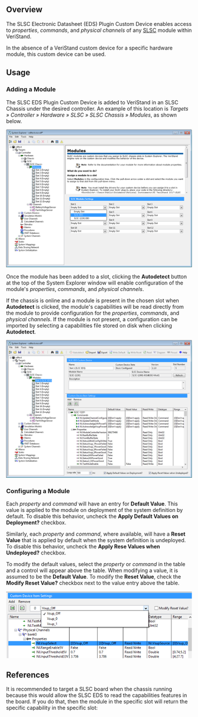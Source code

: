 ## Overview

The SLSC Electronic Datasheet (EDS) Plugin Custom Device enables access to _properties_, _commands_, and _physical channels_ of any [SLSC](https://www.ni.com/en-us/shop/select/slsc-category) module within VeriStand.

In the absence of a VeriStand custom device for a specific hardware module, this custom device can be used.

## Usage

### Adding a Module

The SLSC EDS Plugin Custom Device is added to VeriStand in an SLSC Chassis under the desired controller. An example of this location is _Targets » Controller » Hardware » SLSC » SLSC Chassis » Modules_, as shown below.

![Add Module to System Definition](Support/Add%20Module%20to%20System%20Definition.png)

Once the module has been added to a slot, clicking the **Autodetect** button at the top of the System Explorer window will enable configuration of the module's _properties_, _commands_, and _physical channels_.

If the chassis is online and a module is present in the chosen slot when **Autodetect** is clicked, the module's capabilities will be read directly from the module to provide configuration for the _properties_, _commands_, and _physical channels_. If the module is not present, a configuration can be imported by selecting a capabilities file stored on disk when clicking **Autodetect**.

![Module Configuration](Support/Module%20Configuration.png)

### Configuring a Module

Each _property_ and _command_ will have an entry for **Default Value**. This value is applied to the module on deployment of the system definition by default. To disable this behavior, uncheck the **Apply Default Values on Deployment?** checkbox.

Similarly, each _property_ and _command_, where available, will have a **Reset Value** that is applied by default when the system definition is undeployed. To disable this behavior, uncheck the **Apply Rese Values when Undeployed?** checkbox.

To modify the default values, select the _property_ or _command_ in the table and a control will appear above the table. When modifying a value, it is assumed to be the **Default Value**. To modify the **Reset Value**, check the **Modify Reset Value?** checkbox next to the value entry above the table.

![Modify Command Value](Support/Modify%20Command%20Value.png)

## References


It is recommended to target a SLSC board when the chassis running because this would allow the SLSC EDS to read the capabilities features in the board. If you do that, then the module in the specific slot will return the specific capability in the specific slot: